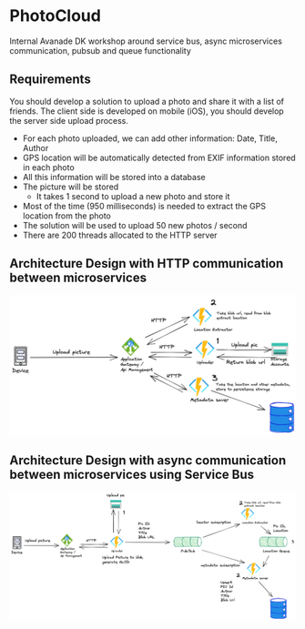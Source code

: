 # PhotoCloud

Internal Avanade DK workshop around service bus, async microservices communication, pubsub and queue functionality  

## Requirements 
You should develop a solution to upload a photo and share it with a list of friends.
The client side is developed on mobile (iOS), you should develop the server side upload process.

- For each photo uploaded, we can add other information: Date, Title, Author
- GPS location will be automatically detected from EXIF information stored in each photo
- All this information will be stored into a database
- The picture will be stored
    - It takes 1 second to upload a new photo and store it
- Most of the time (950 milliseconds) is needed to extract the GPS location from the photo
- The solution will be used to upload 50 new photos / second
- There are 200 threads allocated to the HTTP server

## Architecture Design with HTTP communication between microservices 
![http.png](http.png)
## Architecture Design with async communication between microservices using Service Bus
![service-bus](service-bus.png)